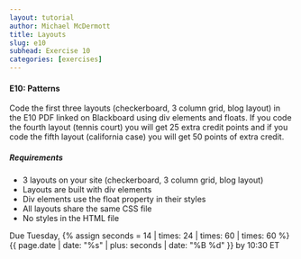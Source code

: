 ```yaml
---
layout: tutorial
author: Michael McDermott
title: Layouts
slug: e10
subhead: Exercise 10
categories: [exercises]
---
```

#### E10: Patterns
Code the first three layouts (checkerboard, 3 column grid, blog layout) in the E10 PDF linked on Blackboard using div elements and floats. If you code the fourth layout (tennis court) you will get 25 extra credit points and if you code the fifth layout (california case) you will get 50 points of extra credit.

##### Requirements
* 3 layouts on your site (checkerboard, 3 column grid, blog layout)
* Layouts are built with div elements
* Div elements use the float property in their styles
* All layouts share the same CSS file
* No styles in the HTML file

<span class="due">Due Tuesday, {% assign seconds = 14 | times: 24 | times: 60 | times: 60 %}{{ page.date | date: "%s" | plus: seconds | date: "%B %d" }} by 10:30 ET</span>
